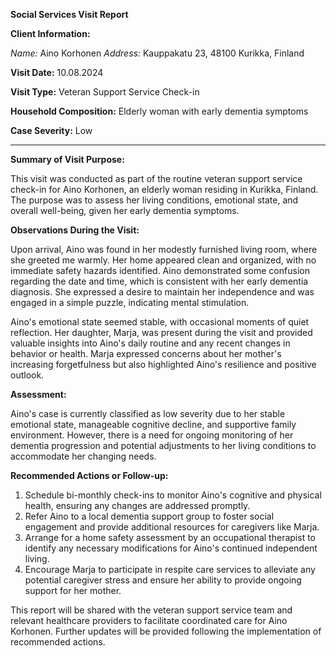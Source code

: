 **Social Services Visit Report**

**Client Information:**

*Name:* Aino Korhonen
*Address:* Kauppakatu 23, 48100 Kurikka, Finland

**Visit Date:** 10.08.2024

**Visit Type:** Veteran Support Service Check-in

**Household Composition:** Elderly woman with early dementia symptoms

**Case Severity:** Low

---

**Summary of Visit Purpose:**

This visit was conducted as part of the routine veteran support service check-in for Aino Korhonen, an elderly woman residing in Kurikka, Finland. The purpose was to assess her living conditions, emotional state, and overall well-being, given her early dementia symptoms.

**Observations During the Visit:**

Upon arrival, Aino was found in her modestly furnished living room, where she greeted me warmly. Her home appeared clean and organized, with no immediate safety hazards identified. Aino demonstrated some confusion regarding the date and time, which is consistent with her early dementia diagnosis. She expressed a desire to maintain her independence and was engaged in a simple puzzle, indicating mental stimulation.

Aino's emotional state seemed stable, with occasional moments of quiet reflection. Her daughter, Marja, was present during the visit and provided valuable insights into Aino's daily routine and any recent changes in behavior or health. Marja expressed concerns about her mother's increasing forgetfulness but also highlighted Aino's resilience and positive outlook.

**Assessment:**

Aino's case is currently classified as low severity due to her stable emotional state, manageable cognitive decline, and supportive family environment. However, there is a need for ongoing monitoring of her dementia progression and potential adjustments to her living conditions to accommodate her changing needs.

**Recommended Actions or Follow-up:**

1. Schedule bi-monthly check-ins to monitor Aino's cognitive and physical health, ensuring any changes are addressed promptly.
2. Refer Aino to a local dementia support group to foster social engagement and provide additional resources for caregivers like Marja.
3. Arrange for a home safety assessment by an occupational therapist to identify any necessary modifications for Aino's continued independent living.
4. Encourage Marja to participate in respite care services to alleviate any potential caregiver stress and ensure her ability to provide ongoing support for her mother.

This report will be shared with the veteran support service team and relevant healthcare providers to facilitate coordinated care for Aino Korhonen. Further updates will be provided following the implementation of recommended actions.